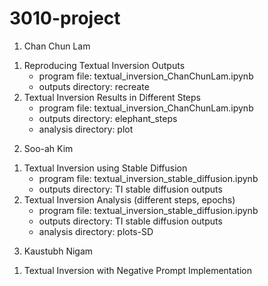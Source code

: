 # 3010-project

1. Chan Chun Lam
  1) Reproducing Textual Inversion Outputs
      - program file: textual_inversion_ChanChunLam.ipynb
      - outputs directory: recreate
  2) Textual Inversion Results in Different Steps
      - program file: textual_inversion_ChanChunLam.ipynb
      - outputs directory: elephant_steps
      - analysis directory: plot

2. Soo-ah Kim
  1) Textual Inversion using Stable Diffusion
      - program file: textual_inversion_stable_diffusion.ipynb
      - outputs directory: TI stable diffusion outputs
  2) Textual Inversion Analysis (different steps, epochs)
      - program file: textual_inversion_stable_diffusion.ipynb
      - outputs directory: TI stable diffusion outputs
      - analysis directory: plots-SD

3. Kaustubh Nigam
  1) Textual Inversion with Negative Prompt Implementation
